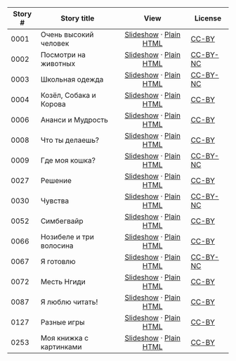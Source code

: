 Story # | Story title | View | License
-------- | -----------  |:-------:| -------
0001 | Очень высокий человек | <a href="https://global-asp.github.io/stories/ru/0001_очень-высокий-человек_slides.html" target="_blank">Slideshow</a> · [Plain HTML](https://global-asp.github.io/stories/ru/0001_очень-высокий-человек.html) | [CC-BY](https://creativecommons.org/licenses/by/3.0/)
0002 | Посмотри на животных | <a href="https://global-asp.github.io/stories/ru/0002_посмотри-на-животных_slides.html" target="_blank">Slideshow</a> · [Plain HTML](https://global-asp.github.io/stories/ru/0002_посмотри-на-животных.html) | [CC-BY-NC](http://creativecommons.org/licenses/by-nc/3.0/)
0003 | Школьная одежда | <a href="https://global-asp.github.io/stories/ru/0003_школьная-одежда_slides.html" target="_blank">Slideshow</a> · [Plain HTML](https://global-asp.github.io/stories/ru/0003_школьная-одежда.html) | [CC-BY-NC](http://creativecommons.org/licenses/by-nc/3.0/)
0004 | Козёл, Собака и Корова | <a href="https://global-asp.github.io/stories/ru/0004_козёл-собака-и-корова_slides.html" target="_blank">Slideshow</a> · [Plain HTML](https://global-asp.github.io/stories/ru/0004_козёл-собака-и-корова.html) | [CC-BY](https://creativecommons.org/licenses/by/3.0/)
0006 | Ананси и Мудрость | <a href="https://global-asp.github.io/stories/ru/0006_ананси-и-мудрость_slides.html" target="_blank">Slideshow</a> · [Plain HTML](https://global-asp.github.io/stories/ru/0006_ананси-и-мудрость.html) | [CC-BY](https://creativecommons.org/licenses/by/3.0/)
0008 | Что ты делаешь? | <a href="https://global-asp.github.io/stories/ru/0008_что-ты-делаешь_slides.html" target="_blank">Slideshow</a> · [Plain HTML](https://global-asp.github.io/stories/ru/0008_что-ты-делаешь.html) | [CC-BY](https://creativecommons.org/licenses/by/3.0/)
0009 | Где моя кошка? | <a href="https://global-asp.github.io/stories/ru/0009_где-моя-кошка_slides.html" target="_blank">Slideshow</a> · [Plain HTML](https://global-asp.github.io/stories/ru/0009_где-моя-кошка.html) | [CC-BY-NC](http://creativecommons.org/licenses/by-nc/3.0/)
0027 | Решение | <a href="https://global-asp.github.io/stories/ru/0027_решение_slides.html" target="_blank">Slideshow</a> · [Plain HTML](https://global-asp.github.io/stories/ru/0027_решение.html) | [CC-BY](https://creativecommons.org/licenses/by/3.0/)
0030 | Чувства | <a href="https://global-asp.github.io/stories/ru/0030_чувства_slides.html" target="_blank">Slideshow</a> · [Plain HTML](https://global-asp.github.io/stories/ru/0030_чувства.html) | [CC-BY-NC](http://creativecommons.org/licenses/by-nc/3.0/)
0052 | Симбегвайр | <a href="https://global-asp.github.io/stories/ru/0052_симбегвайр_slides.html" target="_blank">Slideshow</a> · [Plain HTML](https://global-asp.github.io/stories/ru/0052_симбегвайр.html) | [CC-BY](https://creativecommons.org/licenses/by/3.0/)
0066 | Нозибеле и три волосина | <a href="https://global-asp.github.io/stories/ru/0066_нозибеле-и-три-волосина_slides.html" target="_blank">Slideshow</a> · [Plain HTML](https://global-asp.github.io/stories/ru/0066_нозибеле-и-три-волосина.html) | [CC-BY](https://creativecommons.org/licenses/by/3.0/)
0067 | Я готовлю | <a href="https://global-asp.github.io/stories/ru/0067_я-готовлю_slides.html" target="_blank">Slideshow</a> · [Plain HTML](https://global-asp.github.io/stories/ru/0067_я-готовлю.html) | [CC-BY-NC](http://creativecommons.org/licenses/by-nc/3.0/)
0072 | Месть Нгиди | <a href="https://global-asp.github.io/stories/ru/0072_месть-нгиди_slides.html" target="_blank">Slideshow</a> · [Plain HTML](https://global-asp.github.io/stories/ru/0072_месть-нгиди.html) | [CC-BY](https://creativecommons.org/licenses/by/3.0/)
0087 | Я люблю читать! | <a href="https://global-asp.github.io/stories/ru/0087_я-люблю-читать_slides.html" target="_blank">Slideshow</a> · [Plain HTML](https://global-asp.github.io/stories/ru/0087_я-люблю-читать.html) | [CC-BY](https://creativecommons.org/licenses/by/3.0/)
0127 | Разные игры | <a href="https://global-asp.github.io/stories/ru/0127_разные-игры_slides.html" target="_blank">Slideshow</a> · [Plain HTML](https://global-asp.github.io/stories/ru/0127_разные-игры.html) | [CC-BY](https://creativecommons.org/licenses/by/3.0/)
0253 | Моя книжка с картинками | <a href="https://global-asp.github.io/stories/ru/0253_моя-книжка-с-картинками_slides.html" target="_blank">Slideshow</a> · [Plain HTML](https://global-asp.github.io/stories/ru/0253_моя-книжка-с-картинками.html) | [CC-BY](https://creativecommons.org/licenses/by/3.0/)

